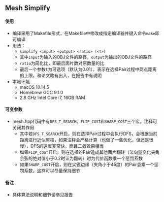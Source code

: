 ## Mesh Simplify

#### 使用

- 编译采用了Makefile形式，在Makefile中修改成指定编译器并键入命令`make`即可编译
- 用法：
  - `simplify <input> <output> <ratio> (<t>)`
  - 其中`input`为输入的OBJ文件的路径，`output`为输出的OBJ文件的路径
  - `ratio`为简化比，即最后面片数对原数量的比
  - 最后一个参数`t`为可选项（默认为0.01），表示在选择Pair过程中两点距离的上限，和论文略有出入，在报告中有说明
- 本地环境
  - macOS 10.14.5
  - Homebrew GCC 9.1.0
  - 2.8 GHz Intel Core i7, 16GB RAM

#### 可变参数

- mesh.hpp代码中有`DFS_T_SEARCH`、`FLIP_COST`和`SHARP_COST`三个宏，注释可关闭其作用
  - 其中若`DFS_T_SEARCH`开启，则在选择Pair过程中会执行DFS，会根据当前距离进行近似剪枝，如果注释会严格计算（也做了一些优化，但还是很慢），DFS的速度非常快，而且二者效果相当
  - 如果`FLIP_COST`开启，则在选择的Pair造成其他面片翻转（法向量变化夹角余弦的绝对值小于0.2时认为翻转）时为代价函数乘一个惩罚系数
  - 如果`SHARP_COST`开启，则在尖锐边缘（夹角小于45度）的Pair会乘一个惩罚系数，这样可以尽量保持细节

#### 备注

- 具体算法说明和细节请参见报告